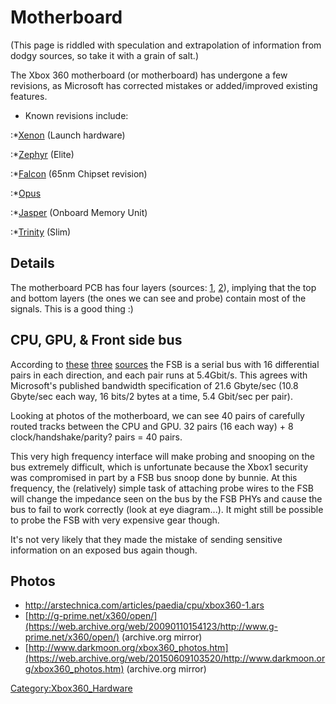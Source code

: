 # Motherboard

(This page is riddled with speculation and extrapolation of information
from dodgy sources, so take it with a grain of salt.)

The Xbox 360 motherboard (or motherboard) has undergone a few revisions,
as Microsoft has corrected mistakes or added/improved existing features.

- Known revisions include:

:\*[Xenon](../Xenon_(Motherboard)) (Launch hardware)

:\*[Zephyr](../Zephyr) (Elite)

:\*[Falcon](../Falcon) (65nm Chipset revision)

:\*[Opus](../Opus)

:\*[Jasper](../Jasper) (Onboard Memory Unit)

:\*[Trinity](../Trinity) (Slim)

## Details

The motherboard PCB has four layers (sources:
[1](https://web.archive.org/web/20100328024533/http://www.ccw.com.cn/notebook/pczx/sy/htm2005/20051028_16OMI.htm),
[2](http://www.anandtech.com/video/showdoc.aspx?i=2414)), implying that
the top and bottom layers (the ones we can see and probe) contain most
of the signals. This is a good thing :)

## CPU, GPU, & Front side bus

According to
[these](https://web.archive.org/web/20100328024533/http://www.ccw.com.cn/notebook/pczx/sy/htm2005/20051028_16OMI.htm)
[three](http://www.cdrinfo.com/images/uploaded/Xbox_Architecture_large.gif)
[sources](http://en.wikipedia.org/wiki/Xbox_360#Hardware_specifications)
the FSB is a serial bus with 16 differential pairs in each direction,
and each pair runs at 5.4Gbit/s. This agrees with Microsoft's published
bandwidth specification of 21.6 Gbyte/sec (10.8 Gbyte/sec each way, 16
bits/2 bytes at a time, 5.4 Gbit/sec per pair).

Looking at photos of the motherboard, we can see 40 pairs of carefully
routed tracks between the CPU and GPU. 32 pairs (16 each way) + 8
clock/handshake/parity? pairs = 40 pairs.

This very high frequency interface will make probing and snooping on the
bus extremely difficult, which is unfortunate because the Xbox1 security
was compromised in part by a FSB bus snoop done by bunnie. At this
frequency, the (relatively) simple task of attaching probe wires to the
FSB will change the impedance seen on the bus by the FSB PHYs and cause
the bus to fail to work correctly (look at eye diagram...). It might
still be possible to probe the FSB with very expensive gear though.

It's not very likely that they made the mistake of sending sensitive
information on an exposed bus again though.

## Photos

  - <http://arstechnica.com/articles/paedia/cpu/xbox360-1.ars>
  - [http://g-prime.net/x360/open/](https://web.archive.org/web/20090110154123/http://www.g-prime.net/x360/open/) \(archive.org mirror\)
  - [http://www.darkmoon.org/xbox360_photos.htm](https://web.archive.org/web/20150609103520/http://www.darkmoon.org/xbox360_photos.htm) \(archive.org mirror\)

[Category:Xbox360_Hardware](../Category_Xbox360_Hardware)